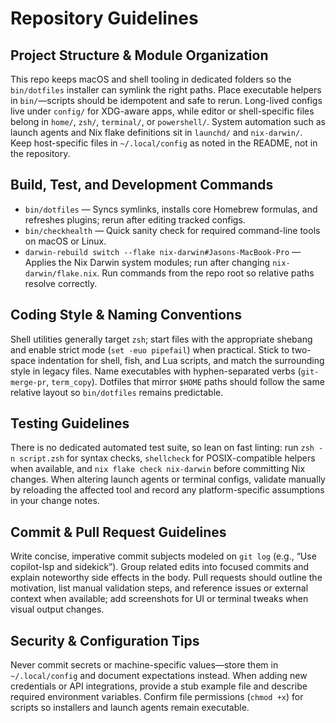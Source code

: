 # Repository Guidelines

## Project Structure & Module Organization

This repo keeps macOS and shell tooling in dedicated folders so the
`bin/dotfiles` installer can symlink the right paths. Place executable helpers
in `bin/`—scripts should be idempotent and safe to rerun. Long-lived configs
live under `config/` for XDG-aware apps, while editor or shell-specific files
belong in `home/`, `zsh/`, `terminal/`, or `powershell/`. System automation such
as launch agents and Nix flake definitions sit in `launchd/` and `nix-darwin/`.
Keep host-specific files in `~/.local/config` as noted in the README, not in the
repository.

## Build, Test, and Development Commands

- `bin/dotfiles` — Syncs symlinks, installs core Homebrew formulas, and
  refreshes plugins; rerun after editing tracked configs.
- `bin/checkhealth` — Quick sanity check for required command-line tools on
  macOS or Linux.
- `darwin-rebuild switch --flake nix-darwin#Jasons-MacBook-Pro` — Applies the
  Nix Darwin system modules; run after changing `nix-darwin/flake.nix`. Run
  commands from the repo root so relative paths resolve correctly.

## Coding Style & Naming Conventions

Shell utilities generally target `zsh`; start files with the appropriate shebang
and enable strict mode (`set -euo pipefail`) when practical. Stick to two-space
indentation for shell, fish, and Lua scripts, and match the surrounding style in
legacy files. Name executables with hyphen-separated verbs (`git-merge-pr`,
`term_copy`). Dotfiles that mirror `$HOME` paths should follow the same relative
layout so `bin/dotfiles` remains predictable.

## Testing Guidelines

There is no dedicated automated test suite, so lean on fast linting: run
`zsh -n script.zsh` for syntax checks, `shellcheck` for POSIX-compatible helpers
when available, and `nix flake check nix-darwin` before committing Nix changes.
When altering launch agents or terminal configs, validate manually by reloading
the affected tool and record any platform-specific assumptions in your change
notes.

## Commit & Pull Request Guidelines

Write concise, imperative commit subjects modeled on `git log` (e.g., “Use
copilot-lsp and sidekick”). Group related edits into focused commits and explain
noteworthy side effects in the body. Pull requests should outline the
motivation, list manual validation steps, and reference issues or external
context when available; add screenshots for UI or terminal tweaks when visual
output changes.

## Security & Configuration Tips

Never commit secrets or machine-specific values—store them in `~/.local/config`
and document expectations instead. When adding new credentials or API
integrations, provide a stub example file and describe required environment
variables. Confirm file permissions (`chmod +x`) for scripts so installers and
launch agents remain executable.
